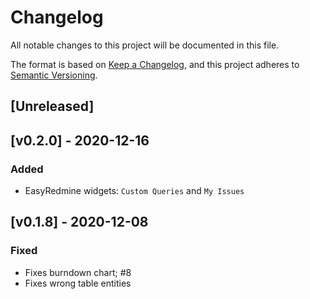 # Changelog
All notable changes to this project will be documented in this file.

The format is based on [Keep a Changelog](https://keepachangelog.com/en/1.0.0/),
and this project adheres to [Semantic Versioning](https://semver.org/spec/v2.0.0.html).

## [Unreleased]

## [v0.2.0] - 2020-12-16
### Added
- EasyRedmine widgets: `Custom Queries` and `My Issues`

## [v0.1.8] - 2020-12-08

### Fixed
- Fixes burndown chart; #8
- Fixes wrong table entities
